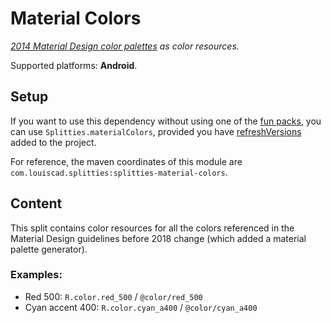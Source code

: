 # Material Colors

*[2014 Material Design color palettes](
https://material.io/design/color/#tools-for-picking-colors
) as color resources.*

Supported platforms: **Android**.

## Setup

If you want to use this dependency without using one of the [fun packs](../../README.md#download),
you can use `Splitties.materialColors`, provided you have [refreshVersions](https://github.com/jmfayard/refreshVersions) added to the project.

For reference, the maven coordinates of this module are `com.louiscad.splitties:splitties-material-colors`.

## Content

This split contains color resources for all the colors referenced in the
Material Design guidelines before 2018 change (which added a material palette
generator).

### Examples:

* Red 500: `R.color.red_500` / `@color/red_500`
* Cyan accent 400: `R.color.cyan_a400` / `@color/cyan_a400`
